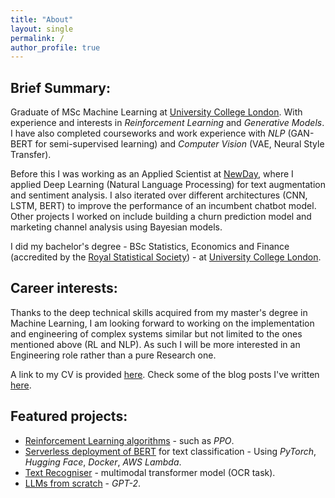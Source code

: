 ```yaml
---
title: "About"
layout: single
permalink: /
author_profile: true
---
```


## Brief Summary:
Graduate of MSc Machine Learning at [University College London](https://www.ucl.ac.uk). With experience and interests in *Reinforcement Learning* and *Generative Models*. I have also completed courseworks and work experience with *NLP* (GAN-BERT for semi-supervised learning) and *Computer Vision* (VAE, Neural Style Transfer).

Before this I was working as an Applied Scientist at [NewDay](https://www.newday.co.uk/), where I applied Deep Learning (Natural Language Processing) for text augmentation and sentiment analysis. I also iterated over different architectures (CNN, LSTM, BERT) to improve the performance of an incumbent chatbot model. Other projects I worked on include building a churn prediction model and marketing channel analysis using Bayesian models.

I did my bachelor's degree - BSc Statistics, Economics and Finance (accredited by the [Royal Statistical Society](https://rss.org.uk/)) - at [University College London](https://www.ucl.ac.uk).

## Career interests:
Thanks to the deep technical skills acquired from my master's degree in Machine Learning, I am looking forward to working on the implementation and engineering of complex systems similar but not limited to the ones mentioned above (RL and NLP). As such I will be more interested in an Engineering role rather than a pure Research one. 

A link to my CV is provided [here](https://drive.google.com/file/d/1OZ5rzhtSUzQLlwwuhMUSz_6erdEN5H0U/view?usp=sharing). Check some of the blog posts I've written [here](https://mariovas3.github.io/posts_list).

## Featured projects:
* <a href="https://github.com/mariovas3/rl-algos" alt="link to rl-algos repo">Reinforcement Learning algorithms</a> - such as *PPO*.
* <a href="https://github.com/mariovas3/deploying-bert">Serverless deployment of BERT</a> for text classification - Using *PyTorch*, *Hugging Face*, *Docker*, *AWS Lambda*.
* <a href="https://github.com/mariovas3/text-recogniser" alt="link to text-recogniser repo">Text Recogniser</a> - multimodal transformer model (OCR task).
* <a href="https://github.com/mariovas3/llms" alt="link to llms repo">LLMs from scratch</a> - *GPT-2*.
